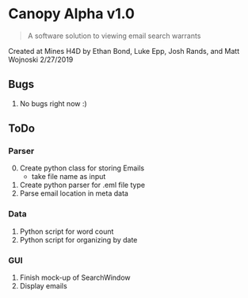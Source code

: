 # Canopy Alpha v1.0

> A software solution to viewing email search warrants

Created at Mines H4D by Ethan Bond, Luke Epp, Josh Rands, and Matt Wojnoski
2/27/2019

## Bugs

1. No bugs right now :)

## ToDo

### Parser
0. Create python class for storing Emails
	- take file name as input
1. Create python parser for .eml file type
2. Parse email location in meta data

### Data
1. Python script for word count
2. Python script for organizing by date 

### GUI
1. Finish mock-up of SearchWindow
2. Display emails

